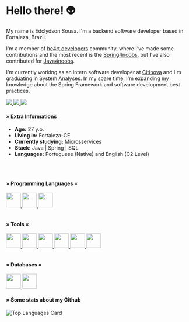 # Hello there! 👽
My name is Edclydson Sousa. I'm a backend software developer based in Fortaleza, Brazil.

I'm a member of [he4rt developers](https://github.com/he4rt) community, where I've made some contributions and the most recent is the [Spring4noobs](https://github.com/Edclydson/Spring4noobs), but I've also contributed for [Java4noobs](https://github.com/paulorievrs/java4noobs). 

I'm currently working as an intern software developer at [Citinova](https://www.linkedin.com/company/fundacao-ciencia-tecnologia-citinova) and I'm graduating in System Analyses. In my spare time, I'm expanding my knowledge about the Spring Framework and software development best practices.

<div>
 <a href="https://www.linkedin.com/in/edclydson" target="_blank">
  <img src="https://img.shields.io/badge/-LinkedIn-%230077B5?style=for-the-badge&logo=linkedin&logoColor=white" target="_blank">
 </a>
 <a target='_blank' href="https://twitter.com/edclydson">
  <img src="https://img.shields.io/badge/Twitter-1DA1F2?style=for-the-badge&logo=twitter&logoColor=white">
 </a>
 <a target='_blank' href="https://instagram.com/edclydson">
  <img src="https://img.shields.io/badge/Instagram-E4405F?style=for-the-badge&logo=instagram&logoColor=white">
 </a>
</div>

#### » Extra Informations
  * **Age:** 27 y.o.
  * **Living in:** Fortaleza-CE
  * **Currently studying:** Microsservices
  * **Stack:** Java | Spring | SQL
  * **Languages:** Portuguese (Native) and English (C2 Level)
  ##
 
  <br>
    <br>  
      <div>
        <b>» Programming Languages «</b>
        <br>
        <br>  
        <a href="https://www.oracle.com/br/java/" target="_blank">
          <img src="https://cdn.jsdelivr.net/gh/devicons/devicon/icons/java/java-original.svg" width="40" height="40"/>
        </a>
        <a href="https://www.python.org/" target="_blank"> 
          <img src="https://cdn.jsdelivr.net/gh/devicons/devicon/icons/python/python-original.svg" width="40" height="40"/>
        </a>
        <a href="https://www.php.net/" target="_blank"> 
          <img src="https://cdn.jsdelivr.net/gh/devicons/devicon/icons/php/php-original.svg" width="40" height="40"/>
        </a>
      </div>
      <br><br>
      <div>
        <b>» Tools «</b>
        <br>
        <br>
        <a href="https://spring.io/" target="_blank">
          <img src="https://cdn.jsdelivr.net/gh/devicons/devicon/icons/spring/spring-original.svg" width="40" height="40"/>
        </a>
        <a href="https://www.djangoproject.com/" target="_blank">
          <img src="https://cdn.jsdelivr.net/gh/devicons/devicon/icons/django/django-plain.svg" width="40" height="40"/>
        </a>
        <a href="https://angular.io/" target="_blank">
          <img src="https://cdn.jsdelivr.net/gh/devicons/devicon/icons/angularjs/angularjs-original.svg" width="40" height="40"/>
        </a>
        <a href="https://git-scm.com/" target="_blank">
          <img src="https://cdn.jsdelivr.net/gh/devicons/devicon/icons/git/git-original.svg" width="40" height="40"/>
        </a>
        <a href="https://hub.docker.com/" target="_blank">
          <img src="https://cdn.jsdelivr.net/gh/devicons/devicon/icons/docker/docker-original.svg" width="40" height="40"/>
        </a>
        <a href="https://hub.docker.com/" target="_blank">
          <img src="https://cdn.jsdelivr.net/gh/devicons/devicon/icons/gitlab/gitlab-original.svg" width="40" height="40"/>
        </a>
      </div>
        <br>
        <br>
      <div>
        <b>» Databases «</b>
        <br>
        <br>
        <a href="https://mysql.com/" target="_blank">
          <img src="https://cdn.jsdelivr.net/gh/devicons/devicon/icons/mysql/mysql-original.svg" width="40" height="40"/>
        </a>
        <a href="https://postgresql.org/" target="_blank">
          <img src="https://cdn.jsdelivr.net/gh/devicons/devicon/icons/postgresql/postgresql-original.svg" width="40" height="40"/>
        </a>
      </div>

#### » Some stats about my Github
![Top Languages Card](https://github-readme-stats-sigma-five.vercel.app/api/top-langs/?username=edclydson&layout=compact)
      
##

